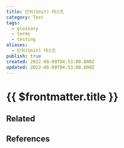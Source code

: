 ```yaml
---
title: 단위(Unit) 테스트
category: Test
tags:
  - glossary
  - terms
  - testing
aliases:
  - 단위(Unit) 테스트
publish: true
created: 2022-08-09T04:53:00.000Z
updated: 2022-08-09T04:53:00.000Z
---
```


# {{ $frontmatter.title }}

## Related

## References
